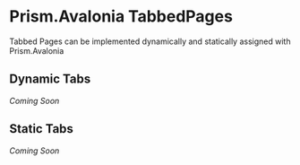 # Prism.Avalonia TabbedPages

Tabbed Pages can be implemented dynamically and statically assigned with Prism.Avalonia

## Dynamic Tabs

_Coming Soon_

## Static Tabs

_Coming Soon_
